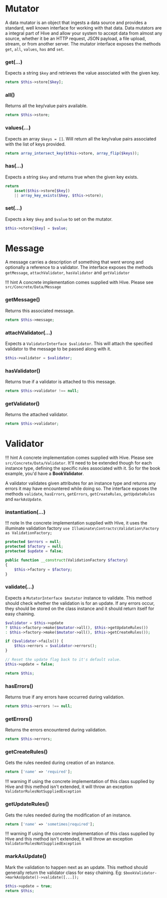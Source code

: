 # Mutator

A data mutator is an object that ingests a data source and provides a standard, well known interface for working with that data. Data mutators are a integral part of Hive and allow your system to accept data from almost any source, whether it be an HTTP request, JSON payload, a file upload, stream, or from another server. The mutator interface exposes the methods `get`, `all`, `values`, `has` and `set`.

### get(...)

Expects a string `$key` and retrieves the value associated with the given key.

```php
return $this->store[$key];
```

### all()

Returns all the key/value pairs available.

```php
return $this->store;
```

### values(...)

Expects an array `$keys = []`. Will return all the key/value pairs associated with the list of keys provided.

```php
return array_intersect_key($this->store, array_flip($keys));
```

### has(...)

Expects a string `$key` and returns true when the given key exists.

```php
return
    isset($this->store[$key])
    || array_key_exists($key, $this->store);
```

### set(...)

Expects a key `$key` and `$value` to set on the mutator.

```php
$this->store[$key] = $value;
```

# Message

A message carries a description of something that went wrong and optionally a reference to a validator. The interface exposes the methods `getMessage`, `attachValidator`, `hasValidator` and `getValidator`

!!! hint
    A concrete implementation comes supplied with Hive. Please see `src/Concrete/Data/Message`

### getMessage()

Returns this associated message.

```php
return $this->message;
```

### attachValidator(...)

Expects a `ValidatorInterface $validator`. This will attach the specified validator to the message to be passed along with it.

```php
$this->validator = $validator;
```

### hasValidator()

Returns true if a validator is attached to this message.

```php
return $this->validator !== null;
```

### getValidator()

Returns the attached validator.

```php
return $this->validator;
```

# Validator

!!! hint
    A concrete implementation comes supplied with Hive. Please see `src/Concrete/Data/Validator`. It'll need to be extended though for each instance type, defining the specific rules associated with it. So for the book example, you'd have a **BookValidator**.

A validator validates given attributes for an instance type and returns any errors it may have encountered while doing so. The interface exposes the methods `validate`, `hasErrors`, `getErrors`, `getCreateRules`, `getUpdateRules` and `markAsUpdate`.

### instantiation(...)

!!! note
    In the concrete implementation supplied with Hive, it uses the illuminate validation factory `use Illuminate\Contracts\Validation\Factory as ValidationFactory;`

```php
protected $errors = null;
protected $factory = null;
protected $update = false;

public function __construct(ValidationFactory $factory)
{
    $this->factory = $factory;
}
```

### validate(...)

Expects a `MutatorInterface $mutator` instance to validate. This method should check whether the validation is for an update. If any errors occur, they should be stored on the class instance and it should return itself for easy chaining.

```php
$validator = $this->update
? $this->factory->make($mutator->all(), $this->getUpdateRules())
: $this->factory->make($mutator->all(), $this->getCreateRules());

if ($validator->fails()) {
    $this->errors = $validator->errors();
}

// Reset the update flag back to it's default value.
$this->update = false;

return $this;
```

### hasErrors()

Returns true if any errors have occurred during validation.

```php
return $this->errors !== null;
```

### getErrors()

Returns the errors encountered during validation.

```php
return $this->errors;
```

### getCreateRules()

Gets the rules needed during creation of an instance.

```php
return ['name' => 'required'];
```

!!! warning
    If using the concrete implementation of this class supplied by Hive and this method isn't extended, it will throw an exception `ValidatorRulesNotSuppliedException`

### getUpdateRules()

Gets the rules needed during the modification of an instance.

```php
return ['name' => 'sometimes|required'];
```

!!! warning
    If using the concrete implementation of this class supplied by Hive and this method isn't extended, it will throw an exception `ValidatorRulesNotSuppliedException`

### markAsUpdate()

Mark the validation to happen next as an update. This method should generally return the validator class for easy chaining. Eg: `$bookValidator->markAsUpdate()->validate([...]);`

```php
$this->update = true;
return $this;
```
